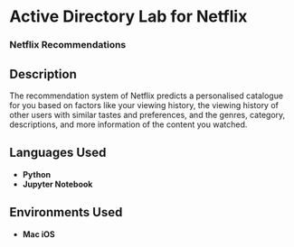 <h1>Active Directory Lab for Netflix</h1>

 ### Netflix Recommendations

<h2>Description</h2>
The recommendation system of Netflix predicts a personalised catalogue for you based on factors like your viewing history, the viewing history of other users with similar tastes and preferences, and the genres, category, descriptions, and more information of the content you watched.
<br />


<h2>Languages Used</h2>

- <b>Python
- Jupyter Notebook</b> 

<h2>Environments Used </h2>

- <b>Mac iOS</b>



<!--
 ```diff
- text in red
+ text in green
! text in orange
# text in gray
@@ text in purple (and bold)@@
```
--!>
